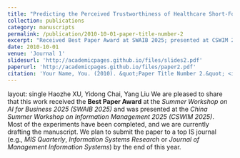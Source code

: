 ```yaml
---
title: "Predicting the Perceived Trustworthiness of Healthcare Short-Form Videos: A Deep Neural Point Process–enhanced Multimodal Learning Approach"
collection: publications
category: manuscripts
permalink: /publication/2010-10-01-paper-title-number-2
excerpt: "Received Best Paper Award at SWAIB 2025; presented at CSWIM 2025. Manuscript in progress."
date: 2010-10-01
venue: 'Journal 1'
slidesurl: 'http://academicpages.github.io/files/slides2.pdf'
paperurl: 'http://academicpages.github.io/files/paper2.pdf'
citation: 'Your Name, You. (2010). &quot;Paper Title Number 2.&quot; <i>Journal 1</i>. 1(2).'
---
```


layout: single
Haozhe XU, Yidong Chai, Yang Liu
We are pleased to share that this work received the **Best Paper Award** at the *Summer Workshop on AI for Business 2025 (SWAIB 2025)* and was presented at the *China Summer Workshop on Information Management 2025 (CSWIM 2025)*.  
Most of the experiments have been completed, and we are currently drafting the manuscript. We plan to submit the paper to a top IS journal (e.g., *MIS Quarterly*,  *Information Systems Research* or *Journal of Management Information Systems*) by the end of this year.
